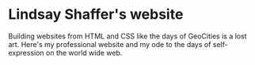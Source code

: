 # Lindsay Shaffer's website
Building websites from HTML and CSS like the days of GeoCities is a lost art. Here's my professional website and my ode to the days of self-expression on the world wide web. 
